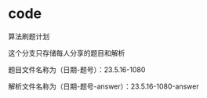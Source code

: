# code
算法刷题计划		

这个分支只存储每人分享的题目和解析

题目文件名称为（日期-题号）：23.5.16-1080

解析文件名称为（日期-题号-answer）：23.5.16-1080-answer
